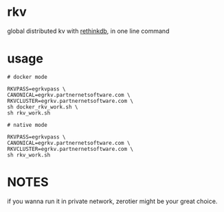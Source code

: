 # rkv

global distributed kv with [rethinkdb](https://rethinkdb.com/), in one line command

# usage

```
# docker mode

RKVPASS=egrkvpass \
CANONICAL=egrkv.partnernetsoftware.com \
RKVCLUSTER=egrkv.partnernetsoftware.com \
sh docker_rkv_work.sh \
sh rkv_work.sh

# native mode

RKVPASS=egrkvpass \
CANONICAL=egrkv.partnernetsoftware.com \
RKVCLUSTER=egrkv.partnernetsoftware.com \
sh rkv_work.sh

```

# NOTES

if you wanna run it in private network, zerotier might be your great choice.

